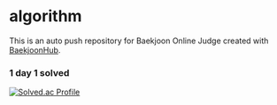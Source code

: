 # algorithm
This is an auto push repository for Baekjoon Online Judge created with [BaekjoonHub](https://github.com/BaekjoonHub/BaekjoonHub).

### 1 day 1 solved

[![Solved.ac Profile](http://mazassumnida.wtf/api/v2/generate_badge?boj=k56754665)](https://solved.ac/k56754665/)
